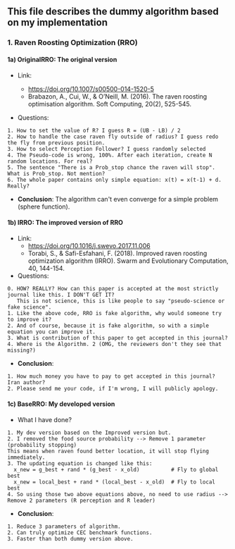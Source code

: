 ## This file describes the dummy algorithm based on my implementation

### 1. Raven Roosting Optimization (RRO)

#### 1a) OriginalRRO: The original version 
* Link: 
  * https://doi.org/10.1007/s00500-014-1520-5
  * Brabazon, A., Cui, W., & O’Neill, M. (2016). The raven roosting optimisation algorithm. Soft Computing, 20(2),
    525-545.
    
* Questions: 
```code 
1. How to set the value of R? I guess R = (UB - LB) / 2
2. How to handle the case raven fly outside of radius? I guess redo the fly from previous position.
3. How to select Perception Follower? I guess randomly selected
4. The Pseudo-code is wrong, 100%. After each iteration, create N random locations. For real?
5. The sentence "There is a Prob_stop chance the raven will stop". What is Prob_stop. Not mention?
6. The whole paper contains only simple equation: x(t) = x(t-1) + d. Really? 
```

* **Conclusion**: The algorithm can't even converge for a simple problem (sphere function).

#### 1b) IRRO: The improved version of RRO 

* Link: 
  * https://doi.org/10.1016/j.swevo.2017.11.006
  * Torabi, S., & Safi-Esfahani, F. (2018). Improved raven roosting optimization algorithm (IRRO). Swarm and
    Evolutionary Computation, 40, 144-154.  
* Questions:

```code 
0. HOW? REALLY? How can this paper is accepted at the most strictly journal like this. I DON'T GET IT?
   This is not science, this is like people to say "pseudo-science or fake science".
1. Like the above code, RRO is fake algorithm, why would someone try to improve it?
2. And of course, because it is fake algorithm, so with a simple equation you can improve it.
3. What is contribution of this paper to get accepted in this journal?
4. Where is the Algorithm. 2 (OMG, the reviewers don't they see that missing?)
```

* **Conclusion**: 

```code 
1. How much money you have to pay to get accepted in this journal? Iran author?
2. Please send me your code, if I'm wrong, I will publicly apology.
```

#### 1c) BaseRRO: My developed version

* What I have done?

```code 
1. My dev version based on the Improved version but.
2. I removed the food source probability --> Remove 1 parameter (probability stopping)
This means when raven found better location, it will stop flying immediately.
3. The updating equation is changed like this:
  x_new = g_best + rand * (g_best - x_old)          # Fly to global best
  x_new = local_best + rand * (local_best - x_old)  # Fly to local best
4. So using those two above equations above, no need to use radius --> Remove 2 parameters (R perception and R leader)        
```

* **Conclusion**:

```code 
1. Reduce 3 parameters of algorithm.
2. Can truly optimize CEC benchmark functions.
3. Faster than both dummy version above.
```
